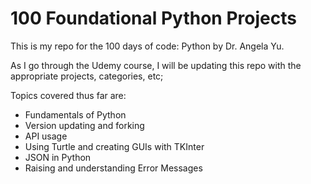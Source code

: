 # 100 Foundational Python Projects

This is my repo for the 100 days of code: Python by Dr. Angela Yu.

As I go through the Udemy course, I will be updating this repo with the appropriate projects, categories, etc;

Topics covered thus far are:
- Fundamentals of Python
- Version updating and forking
- API usage 
- Using Turtle and creating GUIs with TKInter
- JSON in Python
- Raising and understanding Error Messages
